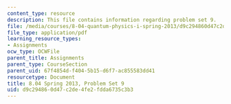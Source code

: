```yaml
---
content_type: resource
description: This file contains information regarding problem set 9.
file: /media/courses/8-04-quantum-physics-i-spring-2013/d9c294860d47c2de4fe2fdda6735c3b3_MIT8_04S13_ps9.pdf
file_type: application/pdf
learning_resource_types:
- Assignments
ocw_type: OCWFile
parent_title: Assignments
parent_type: CourseSection
parent_uid: 67f4854d-f404-5b15-d6f7-ac855583dd41
resourcetype: Document
title: 8.04 Spring 2013, Problem Set 9
uid: d9c29486-0d47-c2de-4fe2-fdda6735c3b3
---
```

